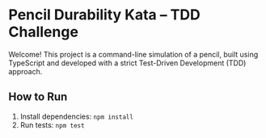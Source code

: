 # Pencil Durability Kata – TDD Challenge

Welcome! This project is a command-line simulation of a pencil, built using TypeScript and developed with a strict Test-Driven Development (TDD) approach.

## How to Run
1. Install dependencies: `npm install`
2. Run tests: `npm test`